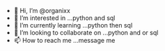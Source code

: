 - 👋 Hi, I’m @organixx
- 👀 I’m interested in ...python and sql
- 🌱 I’m currently learning ...python then sql
- 💞️ I’m looking to collaborate on ...python and or sql
- 📫 How to reach me ...message me

<!---
organixx/organixx is a ✨ special ✨ repository because its `README.md` (this file) appears on your GitHub profile.
You can click the Preview link to take a look at your changes.
--->
